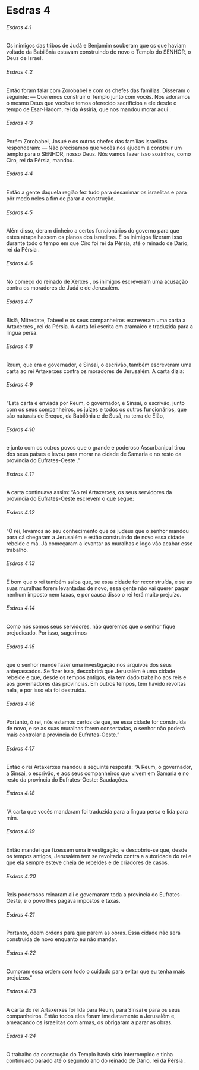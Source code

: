 # Esdras 4

###### Esdras 4:1

Os inimigos das tribos de Judá e Benjamim souberam que os que haviam voltado da Babilônia estavam construindo de novo o Templo do SENHOR, o Deus de Israel.

###### Esdras 4:2

Então foram falar com Zorobabel e com os chefes das famílias. Disseram o seguinte: — Queremos construir o Templo junto com vocês. Nós adoramos o mesmo Deus que vocês e temos oferecido sacrifícios a ele desde o tempo de Esar-Hadom, rei da Assíria, que nos mandou morar aqui .

###### Esdras 4:3

Porém Zorobabel, Josué e os outros chefes das famílias israelitas responderam: — Não precisamos que vocês nos ajudem a construir um templo para o SENHOR, nosso Deus. Nós vamos fazer isso sozinhos, como Ciro, rei da Pérsia, mandou.

###### Esdras 4:4

Então a gente daquela região fez tudo para desanimar os israelitas e para pôr medo neles a fim de parar a construção.

###### Esdras 4:5

Além disso, deram dinheiro a certos funcionários do governo para que estes atrapalhassem os planos dos israelitas. E os inimigos fizeram isso durante todo o tempo em que Ciro foi rei da Pérsia, até o reinado de Dario, rei da Pérsia .

###### Esdras 4:6

No começo do reinado de Xerxes , os inimigos escreveram uma acusação contra os moradores de Judá e de Jerusalém.

###### Esdras 4:7

Bislã, Mitredate, Tabeel e os seus companheiros escreveram uma carta a Artaxerxes , rei da Pérsia. A carta foi escrita em aramaico e traduzida para a língua persa.

###### Esdras 4:8

Reum, que era o governador, e Sinsai, o escrivão, também escreveram uma carta ao rei Artaxerxes contra os moradores de Jerusalém. A carta dizia:

###### Esdras 4:9

“Esta carta é enviada por Reum, o governador, e Sinsai, o escrivão, junto com os seus companheiros, os juízes e todos os outros funcionários, que são naturais de Ereque, da Babilônia e de Susã, na terra de Elão,

###### Esdras 4:10

e junto com os outros povos que o grande e poderoso Assurbanipal tirou dos seus países e levou para morar na cidade de Samaria e no resto da província do Eufrates-Oeste .”

###### Esdras 4:11

A carta continuava assim: “Ao rei Artaxerxes, os seus servidores da província do Eufrates-Oeste escrevem o que segue:

###### Esdras 4:12

“Ó rei, levamos ao seu conhecimento que os judeus que o senhor mandou para cá chegaram a Jerusalém e estão construindo de novo essa cidade rebelde e má. Já começaram a levantar as muralhas e logo vão acabar esse trabalho.

###### Esdras 4:13

É bom que o rei também saiba que, se essa cidade for reconstruída, e se as suas muralhas forem levantadas de novo, essa gente não vai querer pagar nenhum imposto nem taxas, e por causa disso o rei terá muito prejuízo.

###### Esdras 4:14

Como nós somos seus servidores, não queremos que o senhor fique prejudicado. Por isso, sugerimos

###### Esdras 4:15

que o senhor mande fazer uma investigação nos arquivos dos seus antepassados. Se fizer isso, descobrirá que Jerusalém é uma cidade rebelde e que, desde os tempos antigos, ela tem dado trabalho aos reis e aos governadores das províncias. Em outros tempos, tem havido revoltas nela, e por isso ela foi destruída.

###### Esdras 4:16

Portanto, ó rei, nós estamos certos de que, se essa cidade for construída de novo, e se as suas muralhas forem consertadas, o senhor não poderá mais controlar a província do Eufrates-Oeste.”

###### Esdras 4:17

Então o rei Artaxerxes mandou a seguinte resposta: “A Reum, o governador, a Sinsai, o escrivão, e aos seus companheiros que vivem em Samaria e no resto da província do Eufrates-Oeste: Saudações.

###### Esdras 4:18

“A carta que vocês mandaram foi traduzida para a língua persa e lida para mim.

###### Esdras 4:19

Então mandei que fizessem uma investigação, e descobriu-se que, desde os tempos antigos, Jerusalém tem se revoltado contra a autoridade do rei e que ela sempre esteve cheia de rebeldes e de criadores de casos.

###### Esdras 4:20

Reis poderosos reinaram ali e governaram toda a província do Eufrates-Oeste, e o povo lhes pagava impostos e taxas.

###### Esdras 4:21

Portanto, deem ordens para que parem as obras. Essa cidade não será construída de novo enquanto eu não mandar.

###### Esdras 4:22

Cumpram essa ordem com todo o cuidado para evitar que eu tenha mais prejuízos.”

###### Esdras 4:23

A carta do rei Artaxerxes foi lida para Reum, para Sinsai e para os seus companheiros. Então todos eles foram imediatamente a Jerusalém e, ameaçando os israelitas com armas, os obrigaram a parar as obras.

###### Esdras 4:24

O trabalho da construção do Templo havia sido interrompido e tinha continuado parado até o segundo ano do reinado de Dario, rei da Pérsia .

